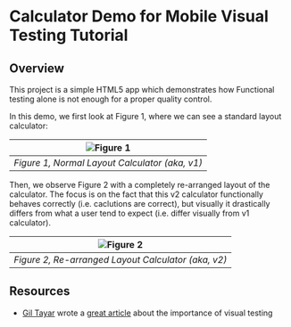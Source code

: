 # Calculator Demo for Mobile Visual Testing Tutorial

## Overview

This project is a simple HTML5 app which demonstrates how Functional testing alone is not enough for a proper quality control.

In this demo, we first look at Figure 1, where we can see a standard layout calculator:

| ![Figure 1](https://i.imgur.com/vKM3vAr.png) |
|:--:|
| *Figure 1, Normal Layout Calculator (aka, v1)* |

Then, we observe Figure 2 with a completely re-arranged layout of the calculator. The focus is on the fact that this v2 calculator functionally behaves correctly (i.e. caclutions are correct), but visually it drastically differs from what a user tend to expect (i.e. differ visually from v1 calculator).

| ![Figure 2](https://i.imgur.com/sZlF9pu.png) |
|:--:|
| *Figure 2, Re-arranged Layout Calculator (aka, v2)* |

## Resources

* [Gil Tayar](https://twitter.com/giltayar) wrote a [great article](https://hackernoon.com/testing-your-frontend-code-part-v-visual-testing-935864cfb5c7) about the importance of visual testing
